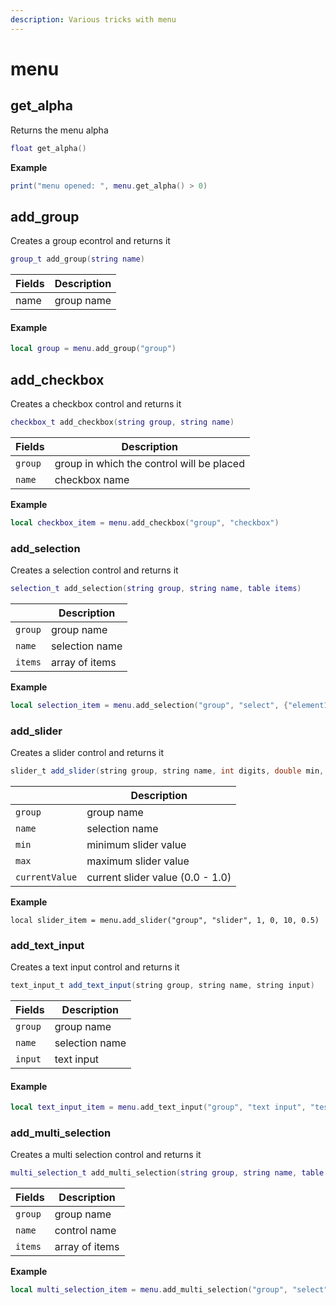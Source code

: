 ```yaml
---
description: Various tricks with menu
---
```


# menu

## get\_alpha

Returns the menu alpha

```lua
float get_alpha()
```

**Example**

```lua
print("menu opened: ", menu.get_alpha() > 0)
```

## add\_group

Creates a group econtrol and returns it

```lua
group_t add_group(string name)
```

| Fields | Description |
| ------ | ----------- |
| name   | group name  |

#### Example

```lua
local group = menu.add_group("group")
```

## add\_checkbox

Creates a checkbox control and returns it

```lua
checkbox_t add_checkbox(string group, string name)
```

| Fields  | Description                               |
| ------- | ----------------------------------------- |
| `group` | group in which the control will be placed |
| `name`  | checkbox name                             |

**Example**

```lua
local checkbox_item = menu.add_checkbox("group", "checkbox")
```



### add\_selection

Creates a selection control and returns it

```lua
selection_t add_selection(string group, string name, table items)
```

|         | Description    |
| ------- | -------------- |
| `group` | group name     |
| `name`  | selection name |
| `items` | array of items |

**Example**

```lua
local selection_item = menu.add_selection("group", "select", {"element1", "element2", "element3"})
```

### add\_slider

Creates a slider control and returns it

```java
slider_t add_slider(string group, string name, int digits, double min, double max, double currentValue)
```

|                | Description                      |
| -------------- | -------------------------------- |
| `group`        | group name                       |
| `name`         | selection name                   |
| `min`          | minimum slider value             |
| `max`          | maximum slider value             |
| `currentValue` | current slider value (0.0 - 1.0) |

**Example**

```
local slider_item = menu.add_slider("group", "slider", 1, 0, 10, 0.5)
```

### add\_text\_input

Creates a text input control and returns it

```java
text_input_t add_text_input(string group, string name, string input)
```

| Fields  | Description    |
| ------- | -------------- |
| `group` | group name     |
| `name`  | selection name |
| `input` | text input     |

#### Example

```lua
local text_input_item = menu.add_text_input("group", "text input", "test")
```

### add\_multi\_selection

Creates a multi selection control and returns it

```lua
multi_selection_t add_multi_selection(string group, string name, table items)
```

| Fields  | Description    |
| ------- | -------------- |
| `group` | group name     |
| `name`  | control name   |
| `items` | array of items |

**Example**

```lua
local multi_selection_item = menu.add_multi_selection("group", "select", {"element1", "element2", "element3"})
```
